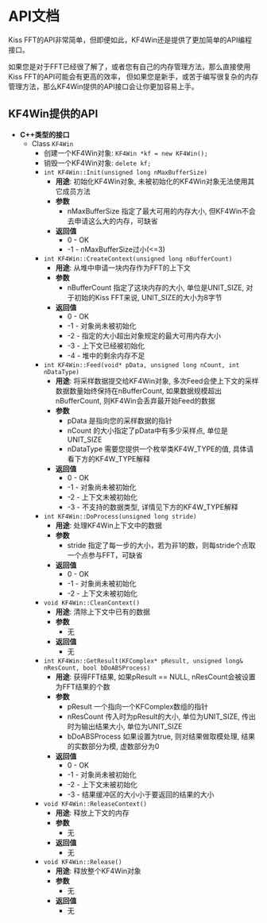 # API文档
Kiss FFT的API非常简单，但即便如此，KF4Win还是提供了更加简单的API编程接口。

如果您是对于FFT已经很了解了，或者您有自己的内存管理方法，那么直接使用Kiss FFT的API可能会有更高的效率，
但如果您是新手，或苦于编写很复杂的内存管理方法，那么KF4Win提供的API接口会让你更加容易上手。

## KF4Win提供的API
* __C++类型的接口__
    + Class `KF4Win`
        + 创建一个KF4Win对象: `KF4Win *kf = new KF4Win();`
        + 销毁一个KF4Win对象: `delete kf;`
        + `int KF4Win::Init(unsigned long nMaxBufferSize)`
            + __用途__: 初始化KF4Win对象, 未被初始化的KF4Win对象无法使用其它成员方法
            + __参数__
                + nMaxBufferSize 指定了最大可用的内存大小, 但KF4Win不会去申请这么大的内存，可缺省
            + __返回值__
                + 0  - OK
                + -1 - nMaxBufferSize过小(<=3)
        + `int KF4Win::CreateContext(unsigned long nBufferCount)`
            + __用途__: 从堆中申请一块内存作为FFT的上下文
            + __参数__
                + nBufferCount 指定了这块内存的大小, 单位是UNIT_SIZE, 对于初始的Kiss FFT来说, UNIT_SIZE的大小为8字节
            + __返回值__
                + 0  - OK
                + -1 - 对象尚未被初始化
                + -2 - 指定的大小超出对象规定的最大可用内存大小
                + -3 - 上下文已经被初始化
                + -4 - 堆中的剩余内存不足
        + `int KF4Win::Feed(void* pData, unsigned long nCount, int nDataType)`
            + __用途__: 将采样数据提交给KF4Win对象, 多次Feed会使上下文的采样数据数量始终保持在nBufferCount, 如果数据规模超出nBufferCount, 则KF4Win会丢弃最开始Feed的数据
            + __参数__
                + pData 是指向您的采样数据的指针
                + nCount 的大小指定了pData中有多少采样点, 单位是UNIT_SIZE
                + nDataType 需要您提供一个枚举类KF4W_TYPE的值, 具体请看下方的KF4W_TYPE解释
            + __返回值__
                + 0  - OK
                + -1 - 对象尚未被初始化
                + -2 - 上下文未被初始化
                + -3 - 不支持的数据类型, 详情见下方的KF4W_TYPE解释
        + `int KF4Win::DoProcess(unsigned long stride)`
            + __用途__: 处理KF4Win上下文中的数据
            + __参数__
                + stride 指定了每一步的大小，若为非1的数，则每stride个点取一个点参与FFT，可缺省
            + __返回值__
                + 0  - OK
                + -1 - 对象尚未被初始化
                + -2 - 上下文未被初始化
        + `void KF4Win::CleanContext()`
            + __用途__: 清除上下文中已有的数据
            + __参数__
                + 无
            + __返回值__
                + 无
        + `int KF4Win::GetResult(KFComplex* pResult, unsigned long& nResCount, bool bDoABSProcess)`
            + __用途__: 获得FFT结果, 如果pResult == NULL, nResCount会被设置为FFT结果的个数
            + __参数__
                + pResult 一个指向一个KFComplex数组的指针
                + nResCount 传入时为pResult的大小, 单位为UNIT_SIZE, 传出时为输出结果大小, 单位为UNIT_SIZE
                + bDoABSProcess 如果设置为true, 则对结果做取模处理, 结果的实数部分为模, 虚数部分为0
            + __返回值__
                + 0  - OK
                + -1 - 对象尚未被初始化
                + -2 - 上下文未被初始化
                + -3 - 结果缓冲区的大小小于要返回的结果的大小
        + `void KF4Win::ReleaseContext()`
            + __用途__: 释放上下文的内存
            + __参数__
                + 无
            + __返回值__
                + 无
        + `void KF4Win::Release()`
            + __用途__: 释放整个KF4Win对象
            + __参数__
                + 无
            + __返回值__
                + 无
